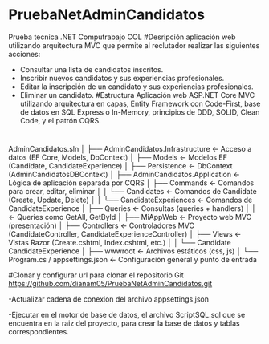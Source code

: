 # PruebaNetAdminCandidatos
Prueba tecnica .NET Computrabajo COL
#Desripción
aplicación web
utilizando arquitectura MVC que permite al reclutador realizar las siguientes acciones:
- Consultar una lista de candidatos inscritos.
- Inscribir nuevos candidatos y sus experiencias profesionales.
- Editar la inscripción de un candidato y sus experiencias profesionales.
- Eliminar un candidato.
#Estructura
Aplicación web ASP.NET Core MVC utilizando arquitectura en capas, Entity Framework con Code-First, 
base de datos en SQL Express o In-Memory, principios de DDD, SOLID, Clean Code, y el patrón CQRS.
#
AdminCandidatos.sln
│
├── AdminCandidatos.Infrastructure       ← Acceso a datos (EF Core, Models, DbContext)
│   ├── Models                           ← Modelos EF (Candidate, CandidateExperience)
│   ├── Persistence                      ← DbContext (AdminCandidatosDBContext)
│
├── AdminCandidatos.Application          ← Lógica de aplicación separada por CQRS
│   ├── Commands                         ← Comandos para crear, editar, eliminar
│   │   └── Candidates                   ← Comandos de Candidate (Create, Update, Delete)
│   │   └── CandidateExperiences        ← Comandos de CandidateExperience
│   ├── Queries                          ← Consultas (queries + handlers)
│   │                                   ← Queries como GetAll, GetById
│
├── MiAppWeb                             ← Proyecto web MVC (presentación)
│   ├── Controllers                      ← Controladores MVC (CandidateController, CandidateExperienceController)
│   ├── Views                            ← Vistas Razor (Create.cshtml, Index.cshtml, etc.)
│   │   └── Candidate
			CandidateExperience
│   ├── wwwroot                          ← Archivos estáticos (css, js)
│   └── Program.cs / appsettings.json   ← Configuración general y punto de entrada

#Clonar y configurar
url para clonar el repositorio Git
https://github.com/dianam05/PruebaNetAdminCandidatos.git

-Actualizar cadena de conexion del archivo appsettings.json

-Ejecutar en el motor de base de datos, el archivo ScriptSQL.sql que se encuentra en la raiz del proyecto, para
crear la base de datos y tablas correspondientes.






